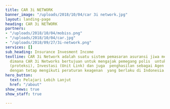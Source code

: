 ```yaml
---
title: CAR 3i NETWORK
banner_image: "/uploads/2018/10/04/car 3i network.jpg"
layout: landing-page
heading: CAR 3i NETWORK
partners:
- "/uploads/2018/10/04/mobiss.png"
- "/uploads/2018/10/04/car.jpg"
- "/uploads/2018/09/27/3i-network.png"
services: []
sub_heading: Insurance Invesment Income
textline: CAR 3i Network adalah suatu sistem pemasaran asuransi jiwa melalui jaringan  keagenan,
  dimana CAR 3i Networks bertujuan untuk mengajak pemegang polis  untuk memiliki perlindungan
  (proteksi), Investasi (Unit Link) dan juga  penghasilan sebagai Agen Asuransi Jiwa
  dengan tetap mengikuti peraturan keagenan  yang berlaku di Indonesia.
hero_button:
  text: Pelajari Lebih Lanjut
  href: "/about"
show_news: true
show_staff: true

---
```

